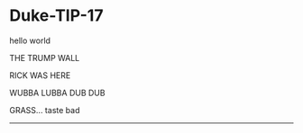 # Duke-TIP-17
hello world



THE TRUMP WALL

RICK WAS HERE

WUBBA LUBBA DUB DUB

GRASS... taste bad
_____________________

